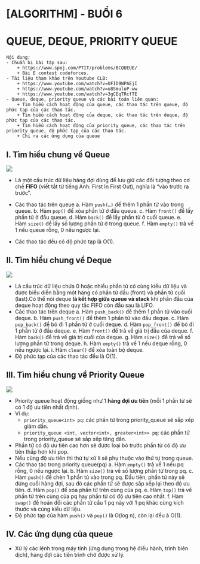 # [ALGORITHM] - BUỔI 6

# QUEUE, DEQUE, PRIORITY QUEUE

```
Nội dung:
- Chuẩn bị bài tập sau:
    + https://www.spoj.com/PTIT/problems/BCQUEUE/
    + Bài E contest codeforces.
- Tài liệu tham khảo trên Youtube CLB:
    + https://www.youtube.com/watch?v=UFID9WPAEjI
    + https://www.youtube.com/watch?v=u8SmuluP-ww
    + https://www.youtube.com/watch?v=3gCEqTRcfTE
- Queue, deque, priority queue và các bài toán liên quan:
    + Tìm hiểu cách hoạt động của queue, các thao tác trên queue, độ phức tạp của các thao tác.
    + Tìm hiểu cách hoạt động của deque, các thao tác trên deque, độ phức tạp của các thao tác.
    + Tìm hiểu cách hoạt động của priority queue, các thao tác trên priority queue, độ phức tạp của các thao tác.
    + Chỉ ra các ứng dụng của queue
```

## I. Tìm hiểu chung về Queue

![](Picture1.png) 

- Là một cấu trúc dữ liệu hàng đợi dùng để lưu giữ các đối tượng theo cơ chế **FIFO** (viết tắt từ tiếng Anh: First In First Out), nghĩa là “vào trước ra trước”.
- Các thao tác trên queue
    a. Hàm `push(…)` để thêm 1 phần tử vào trong queue.
    b. Hàm `pop()` để xóa phần tử ở đầu queue.
    c. Hàm `front()` để lấy phần tử ở đầu queue.
    d. Hàm `back()` để lấy phần tử ở cuối queue.
    e. Hàm `size()` để lấy số lượng phần tử ở trong queue.
    f. Hàm `empty()` trả về 1 nếu queue rỗng, 0 nếu ngược lại.

- Các thao tác đều có độ phức tạp là O(1).

## II. Tìm hiểu chung về Deque

![](Picture2.png)

- Là cấu trúc dữ liệu chứa 0 hoặc nhiều phần tử có cùng kiểu dữ liệu và được biểu diễn bằng một hàng có phần tử đầu (front) và phần tử cuối (last).Có thể nói deque **là kết hợp giữa queue và stack** khi phần đầu của deque hoạt động theo quy tắc FIFO còn đầu sau là LIFO.
- Các thao tác trên deque
    a. Hàm `push_back()` để thêm 1 phần tử vào cuối deque.
    b. Hàm `push_front()` để thêm 1 phần tử vào đầu deque.
    c. Hàm `pop_back()` để bỏ đi 1 phần tử ở cuối deque.
    d. Hàm `pop_front()` để bỏ đi 1 phần tử ở đầu deque.
    e. Hàm `front()` để trả về giá trị đầu của deque.
    f. Hàm `back()` để trả về giá trị cuối của deque.
    g. Hàm `size()` để trả về số lượng phần tử trong deque.
    h. Hàm `empty()` trả về 1 nếu deque rỗng, 0 nếu ngược lại.
    i. Hàm `clear()` để xóa toàn bộ deque.
- Độ phức tạp của các thao tác đều là O(1).

## III. Tìm hiểu chung về Priority Queue

![](Picture3.png)

- Priority queue hoạt động giống như 1 **hàng đợi ưu tiên** (mỗi 1 phần tử sẽ có 1 độ ưu tiên nhất định).
- Ví dụ:
  - `priority_queue<int> pq`: các phần tử trong priority_queue sẽ sắp xếp giảm dần.
  - `priority_queue <int, vector<int>, greater<int>> pq`: các phần tử trong priority_queue sẽ sắp xếp tăng dần.
- Phần tử có độ ưu tiên cao hơn sẽ được loại bỏ trước phần tử có độ ưu tiên thấp hơn khi pop.
- Nếu cùng độ ưu tiên thì thứ tự xử lí sẽ phụ thuộc vào thứ tự trong queue.
- Các thao tác trong priority queue(pq)
    a. Hàm `empty()` trả về 1 nếu pq rỗng, 0 nếu ngược lại.
    b. Hàm `size()` trả về số lượng phần tử trong pq.
    c. Hàm `push()` để chèn 1 phần tủ vào trong pq. Đầu tiên, phần tử này sẽ đứng cuối hàng đợi, sau đó các phần tử sẽ được sắp xếp lại theo độ ưu tiên.
    d. Hàm `pop()` để xóa phần tử trên cùng của pq.
    e. Hàm `top()` trả về phần tử trên cùng của pq hay phần tử có độ ưu tiên cao nhất.
    f. Hàm `swap()` để hoán đổi các phần tử cẩu 1 pq này với 1 pq khác cùng kích thước và cùng kiểu dữ liệu.
- Độ phức tạp của hàm `push()` và `pop()` là O(log n), còn lại đều à O(1).

## IV. Các ứng dụng của queue

- Xử lý các lệnh trong máy tính (ứng dụng trong hệ điều hành, trình biên dịch), hàng đợi các tiến trình chờ được xử lý.
